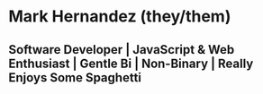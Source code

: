 # Mark Hernandez (they/them)

## Software Developer | JavaScript & Web Enthusiast | Gentle Bi | Non-Binary | Really Enjoys Some Spaghetti
